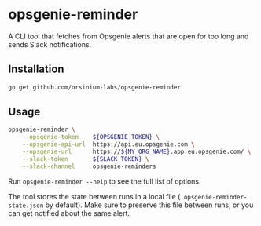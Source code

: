 # opsgenie-reminder

A CLI tool that fetches from Opsgenie alerts that are open for too long and sends Slack notifications.

## Installation

```bash
go get github.com/orsinium-labs/opsgenie-reminder
```

## Usage

```bash
opsgenie-reminder \
    --opsgenie-token    ${OPSGENIE_TOKEN} \
    --opsgenie-api-url  https://api.eu.opsgenie.com \
    --opsgenie-url      https://${MY_ORG_NAME}.app.eu.opsgenie.com/ \
    --slack-token       ${SLACK_TOKEN} \
    --slack-channel     opsgenie-reminders
```

Run `opsgenie-reminder --help` to see the full list of options.

The tool stores the state between runs in a local file (`.opsgenie-reminder-state.json` by default). Make sure to preserve this file between runs, or you can get notified about the same alert.
